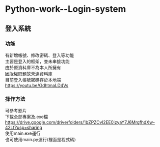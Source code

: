 # Python-work--Login-system
## 登入系統
### 功能
有新增帳號、修改密碼、登入等功能<br>
主要是登入的框架，並未串接功能<br>
由於原資料庫不為本人所擁有<br>
因版權問題故未連資料庫<br>
目前登入帳號密碼存於本地端<br>
https://youtu.be/GdhtmaLD4Vs
### 操作方法
可參考影片<br>
下載全部專案及.exe檔<br>
https://drive.google.com/drive/folders/1bZPZCvI2EE0izyaY7J6MrgfhdXw-42Lf?usp=sharing<br>
使用main.exe運行<br>
也可使用main.py運行(裡面是程式碼)<br>
